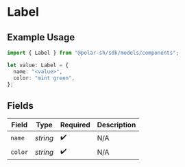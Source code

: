 # Label

## Example Usage

```typescript
import { Label } from "@polar-sh/sdk/models/components";

let value: Label = {
  name: "<value>",
  color: "mint green",
};
```

## Fields

| Field              | Type               | Required           | Description        |
| ------------------ | ------------------ | ------------------ | ------------------ |
| `name`             | *string*           | :heavy_check_mark: | N/A                |
| `color`            | *string*           | :heavy_check_mark: | N/A                |